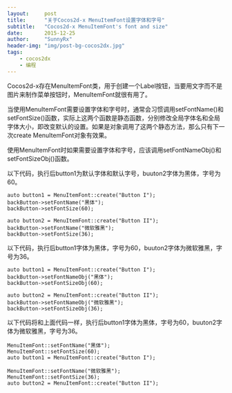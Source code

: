 ```yaml
---
layout:     post
title:      "关于Cocos2d-x MenuItemFont设置字体和字号"
subtitle:   "Cocos2d-x MenuItemFont's font and size"
date:       2015-12-25
author:     "SunnyRx"
header-img: "img/post-bg-cocos2dx.jpg"
tags:
    - cocos2dx
    - 编程
---
```

Cocos2d-x存在MenuItemFont类，用于创建一个Label按钮，当要用文字而不是图片来制作菜单按钮时，MenuItemFont就很有用了。

当使用MenuItemFont需要设置字体和字号时，通常会习惯调用setFontName()和setFontSize()函数，实际上这两个函数是静态函数，分别修改全局字体名和全局字体大小，即改变默认的设置。如果是对象调用了这两个静态方法，那么只有下一次create MenuItemFont对象有效果。

使用MenuItemFont时如果需要设置字体和字号，应该调用setFontNameObj()和setFontSizeObj()函数。

以下代码，执行后button1为默认字体和默认字号，buuton2字体为黑体，字号为60。

```
auto button1 = MenuItemFont::create("Button I");
backButton->setFontName("黑体");
backButton->setFontSize(60);

auto button2 = MenuItemFont::create("Button II");
backButton->setFontName("微软雅黑");
backButton->setFontSize(36);
```

以下代码，执行后button1字体为黑体，字号为60，buuton2字体为微软雅黑，字号为36。

```
auto button1 = MenuItemFont::create("Button I");
backButton->setFontNameObj("黑体");
backButton->setFontSizeObj(60);

auto button2 = MenuItemFont::create("Button II");
backButton->setFontNameObj("微软雅黑");
backButton->setFontSizeObj(36);
```

以下代码将和上面代码一样，执行后button1字体为黑体，字号为60，buuton2字体为微软雅黑，字号为36。

```
MenuItemFont::setFontName("黑体");
MenuItemFont::setFontSize(60);
auto button1 = MenuItemFont::create("Button I");

MenuItemFont::setFontName("微软雅黑");
MenuItemFont::setFontSize(36);
auto button2 = MenuItemFont::create("Button II");
```